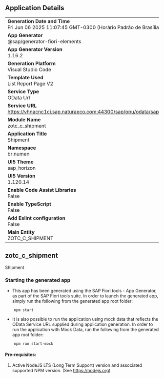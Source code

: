## Application Details
|               |
| ------------- |
|**Generation Date and Time**<br>Fri Jun 06 2025 11:07:45 GMT-0300 (Horário Padrão de Brasília)|
|**App Generator**<br>@sap/generator-fiori-elements|
|**App Generator Version**<br>1.16.2|
|**Generation Platform**<br>Visual Studio Code|
|**Template Used**<br>List Report Page V2|
|**Service Type**<br>OData Url|
|**Service URL**<br>https://vhnacnc1ci.sap.naturaeco.com:44300/sap/opu/odata/sap/ZUI_OTC_B_OTC3769_O2|
|**Module Name**<br>zotc_c_shipment|
|**Application Title**<br>Shipment|
|**Namespace**<br>br.numen|
|**UI5 Theme**<br>sap_horizon|
|**UI5 Version**<br>1.120.14|
|**Enable Code Assist Libraries**<br>False|
|**Enable TypeScript**<br>False|
|**Add Eslint configuration**<br>False|
|**Main Entity**<br>ZOTC_C_SHIPMENT|

## zotc_c_shipment

Shipment

### Starting the generated app

-   This app has been generated using the SAP Fiori tools - App Generator, as part of the SAP Fiori tools suite.  In order to launch the generated app, simply run the following from the generated app root folder:

```
    npm start
```

- It is also possible to run the application using mock data that reflects the OData Service URL supplied during application generation.  In order to run the application with Mock Data, run the following from the generated app root folder:

```
    npm run start-mock
```

#### Pre-requisites:

1. Active NodeJS LTS (Long Term Support) version and associated supported NPM version.  (See https://nodejs.org)


